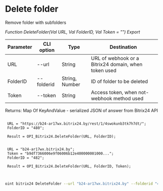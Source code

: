 ﻿---
sidebar_position: 9
---

# Delete folder
 Remove folder with subfolders


*Function DeleteFolder(Val URL, Val FolderID, Val Token = "") Export*

 | Parameter | CLI option | Type | Destination |
 |-|-|-|-|
 | URL | --url | String | URL of webhook or a Bitrix24 domain, when token used |
 | FolderID | --folderid | String, Number | ID of folder to be deleted |
 | Token | --token | String | Access token, when not-webhook method used |

 
 Returns: Map Of KeyAndValue - serialized JSON of answer from Bitrix24 API

```bsl title="Code example"
	
 URL = "https://b24-ar17wx.bitrix24.by/rest/1/4swokunb3tk7h7dt/";
 FolderID = "480";
 
 Result = OPI_Bitrix24.DeleteFolder(URL, FolderID);
 
 
 URL = "b24-ar17wx.bitrix24.by";
 Token = "b9df7366006e9f06006b12e400000001000...";
 FolderID = "482";
 
 Result = OPI_Bitrix24.DeleteFolder(URL, FolderID, Token);
	
```

```sh title="CLI command example"
 
oint bitrix24 DeleteFolder --url "b24-ar17wx.bitrix24.by" --folderid "482" --token "b9df7366006e9f06006b12e400000001000..."

```


```json title="Result"



```

